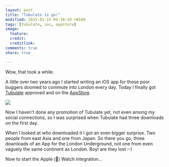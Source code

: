 ```yaml
---
layout: post
title: "Tubulate is go!"
modified: 2015-01-15 09:30:10 +0100
tags: [tubulate, ios, appstore]
image:
  feature: 
  credit: 
  creditlink: 
comments: true
share: true

---
```


Wow, that took a while. 

A little over two years ago I started writing an iOS app for those poor buggers doomed to commute into London every day. Today I finally got [Tubulate](http://www.designedincroxleygreen.com "Visit Tubulate Web Page") approved and on the [AppStore](https://itunes.apple.com/gb/app/tubulate/id965526109?mt=8 "Open the app store to see the app").

<img class="dosShot screenShot"  src="../../images/2015-02-15-tubulate-is-go/ipadAndPhone.png"  />

Now I haven't done any promotion of Tubulate yet, not even among my social connections, so I was surprised when  Tubulate had three downloads on the first day. 

When I looked at _who_ downloaded it I got an even  bigger surprise. Two people from east Asia and one from Japan.  So there you go, three downloads of an App for the London Underground, not one from even vaguely the same continent as London. Boy! are they lost :-)

Now  to start the Apple (&#63743;) Watch integration...  

